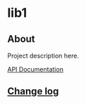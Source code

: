 # lib1

## About

Project description here.

[API Documentation](docs/source/api.md)

## [Change log](CHANGELOG.md)
